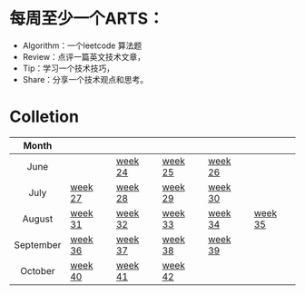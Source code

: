 # 每周至少一个ARTS：

  - Algorithm：一个leetcode 算法题
  - Review：点评一篇英文技术文章，
  - Tip：学习一个技术技巧，
  - Share：分享一个技术观点和思考。

# Colletion

|Month||||||
|:---:|-|-|-|-|-|
|June||[week 24](./2018/2018Week24.md)|[week 25](./2018/2018Week25.md)|[week 26](./2018/2018Week26.md)|
|July|[week 27](./2018/2018Week27.md)|[week 28](./2018/2018Week28.md)|[week 29](./2018/2018Week29.md)|[week 30](./2018/2018Week30.md)|
|August|[week 31](./2018/2018Week31.md)|[week 32](./2018/2018Week32.md)|[week 33](./2018/2018Week33.md)|[week 34](./2018/2018Week34.md)|[week 35](./2018/2018Week35.md)|
|September|[week 36](./2018/2018Week36.md)|[week 37](./2018/2018Week37.md)|[week 38](./2018/2018Week38.md)|[week 39](./2018/2018Week39.md)|
|October|[week 40](./2018/2018Week40.md)|[week 41](./2018/2018Week41.md)|[week 42](./2018/2018Week42.md)|||
